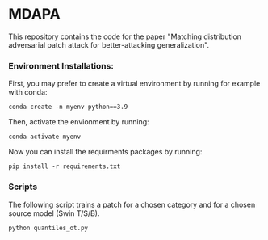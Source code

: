 # MDAPA

This repository contains the code for the paper "Matching distribution adversarial patch attack for better-attacking generalization".

### Environment Installations:
First, you may prefer to create a virtual environment by running for example with conda: 

`conda create -n myenv python==3.9`

Then, activate the envionment by running:

`conda activate myenv`

Now you can install the requirments packages by running:

`pip install -r requirements.txt`

### Scripts

The following script trains a patch for a chosen category and for a chosen source model (Swin T/S/B). 

```python quantiles_ot.py ```  
